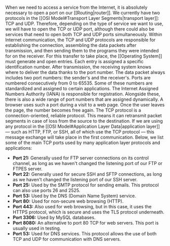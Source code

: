 When we need to access a service from the Internet, it is absolutely 
necessary to open a port on our [[Routing|router]].
We currently have two protocols in the [[OSI Model#Transport Layer Segments|transport layer]]: TCP and UDP. Therefore, depending on the type of service we want to use, we will have to open the TCP or UDP port, although there could also be services that need to open both TCP and UDP ports simultaneously.
Within Internet communication, the TCP and UDP protocols are responsible for establishing the connection, assembling the data packets after transmission, and then sending them to the programs they were intended for on the receiver.
For this transfer to take place, the [[Operating System]] must generate and open entries. Each entry is assigned a specific identification number.
After transmission, the receiving system knows where to deliver the data thanks to the port number. The data packet always includes two port numbers: the sender's and the receiver's. Ports are numbered consecutively from 0 to 65535. Some of these numbers are standardized and assigned to certain applications. The Internet Assigned Numbers Authority (IANA) is responsible for registration.
Alongside these, there is also a wide range of port numbers that are assigned dynamically. A browser uses such a port during a visit to a web page. Once the user leaves the page, the number becomes free again.
The TCP protocol is a connection-oriented, reliable protocol. This means it can retransmit packet segments in case of loss from the source to the destination. If we are using any protocol in the [[OSI Model#Application Layer Data|application layer]] — such as HTTP, FTP, or SSH, all of which use the TCP protocol — this message exchange will take place in the first communication. Below, we list some of the main TCP ports used by many application layer protocols and applications:
- **Port 21:** Generally used for FTP server connections on its control channel, as long as we haven't changed the listening port of our FTP or FTPES server.
- **Port 22:** Generally used for secure SSH and SFTP connections, as long as we haven't changed the listening port of our SSH server.
- **Port 25:** Used by the SMTP protocol for sending emails. This protocol can also use ports 26 and 2525.
- **Port 53:** Used by the DNS (Domain Name System) service.
- **Port 80:** Used for non-secure web browsing (HTTP).
- **Port 443:** Also used for web browsing, but in this case, it uses the HTTPS protocol, which is secure and uses the TLS protocol underneath.
- **Port 3306:** Used by MySQL databases.
- **Port 8080:** An alternative to port 80 TCP for web servers. This port is usually used in testing.
- **Port 53:** Used for DNS services. This protocol allows the use of both TCP and UDP for communication with DNS servers.